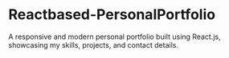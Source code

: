 # Reactbased-PersonalPortfolio
A responsive and modern personal portfolio built using React.js, showcasing my skills, projects, and contact details.
